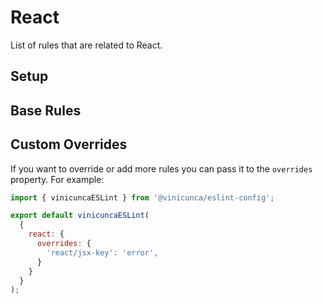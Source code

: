 # React

List of rules that are related to React.

## Setup

<EslintList package="react:setup" />

## Base Rules

<EslintList package="react:rules" />

## Custom Overrides

If you want to override or add more rules you can pass it to the `overrides` property.
For example:

```js [eslint.config.js]
import { vinicuncaESLint } from '@vinicunca/eslint-config';

export default vinicuncaESLint(
  {
    react: {
      overrides: {
        'react/jsx-key': 'error',
      }
    }
  }
);
```
